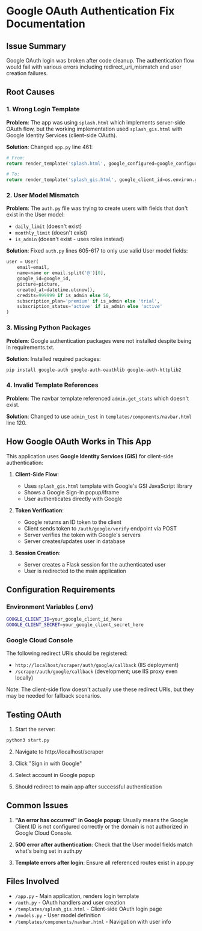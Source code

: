 # Google OAuth Authentication Fix Documentation

## Issue Summary
Google OAuth login was broken after code cleanup. The authentication flow would fail with various errors including redirect_uri_mismatch and user creation failures.

## Root Causes

### 1. Wrong Login Template
**Problem**: The app was using `splash.html` which implements server-side OAuth flow, but the working implementation used `splash_gis.html` with Google Identity Services (client-side OAuth).

**Solution**: Changed `app.py` line 461:
```python
# From:
return render_template('splash.html', google_configured=google_configured)

# To:
return render_template('splash_gis.html', google_client_id=os.environ.get('GOOGLE_CLIENT_ID'), google_configured=google_configured)
```

### 2. User Model Mismatch
**Problem**: The `auth.py` file was trying to create users with fields that don't exist in the User model:
- `daily_limit` (doesn't exist)
- `monthly_limit` (doesn't exist)
- `is_admin` (doesn't exist - uses roles instead)

**Solution**: Fixed `auth.py` lines 605-617 to only use valid User model fields:
```python
user = User(
    email=email,
    name=name or email.split('@')[0],
    google_id=google_id,
    picture=picture,
    created_at=datetime.utcnow(),
    credits=999999 if is_admin else 50,
    subscription_plan='premium' if is_admin else 'trial',
    subscription_status='active' if is_admin else 'active'
)
```

### 3. Missing Python Packages
**Problem**: Google authentication packages were not installed despite being in requirements.txt.

**Solution**: Installed required packages:
```bash
pip install google-auth google-auth-oauthlib google-auth-httplib2
```

### 4. Invalid Template References
**Problem**: The navbar template referenced `admin.get_stats` which doesn't exist.

**Solution**: Changed to use `admin_test` in `templates/components/navbar.html` line 120.

## How Google OAuth Works in This App

This application uses **Google Identity Services (GIS)** for client-side authentication:

1. **Client-Side Flow**: 
   - Uses `splash_gis.html` template with Google's GSI JavaScript library
   - Shows a Google Sign-In popup/iframe
   - User authenticates directly with Google

2. **Token Verification**:
   - Google returns an ID token to the client
   - Client sends token to `/auth/google/verify` endpoint via POST
   - Server verifies the token with Google's servers
   - Server creates/updates user in database

3. **Session Creation**:
   - Server creates a Flask session for the authenticated user
   - User is redirected to the main application

## Configuration Requirements

### Environment Variables (.env)
```bash
GOOGLE_CLIENT_ID=your_google_client_id_here
GOOGLE_CLIENT_SECRET=your_google_client_secret_here
```

### Google Cloud Console
The following redirect URIs should be registered:
- `http://localhost/scraper/auth/google/callback` (IIS deployment)
- `/scraper/auth/google/callback` (development; use IIS proxy even locally)

Note: The client-side flow doesn't actually use these redirect URIs, but they may be needed for fallback scenarios.

## Testing OAuth

1. Start the server:
```bash
python3 start.py
```

2. Navigate to http://localhost/scraper

3. Click "Sign in with Google"

4. Select account in Google popup

5. Should redirect to main app after successful authentication

## Common Issues

1. **"An error has occurred" in Google popup**: Usually means the Google Client ID is not configured correctly or the domain is not authorized in Google Cloud Console.

2. **500 error after authentication**: Check that the User model fields match what's being set in auth.py

3. **Template errors after login**: Ensure all referenced routes exist in app.py

## Files Involved

- `/app.py` - Main application, renders login template
- `/auth.py` - OAuth handlers and user creation
- `/templates/splash_gis.html` - Client-side OAuth login page
- `/models.py` - User model definition
- `/templates/components/navbar.html` - Navigation with user info
